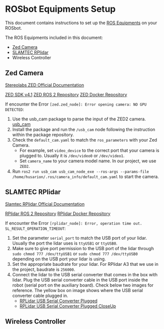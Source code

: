 # ROSbot Equipments Setup

This document contains instructions to set up the [ROS Equipments](https://husarion.com/tutorials/ros-equipment/) on your ROSbot.

The ROS Equipments included in this document:
- [Zed Camera](https://husarion.com/tutorials/ros-equipment/zed/)
- [SLAMTEC RPlidar](https://husarion.com/tutorials/ros-equipment/rplidar/)
- Wireless Controller

## Zed Camera
[Stereolabs ZED Official Documentation](https://www.stereolabs.com/docs/)

[ZED SDK v4.1](https://www.stereolabs.com/developers/release)
[ZED ROS 2 Repository](https://github.com/stereolabs/zed-ros2-wrapper)
[ZED Docker Repository](https://github.com/husarion/zed-docker)

If encounter the Error `[zed.zed_node]: Error opening camera: NO GPU DETECTED`:
1. Use the usb_cam package to parse the input of the ZED2 camera.
[usb_cam](https://github.com/ros-drivers/usb_cam)
2. Install the package and run the `/usb_cam` node following the instruction within the package repository.
3. Check the `default_cam.yaml` to match the `ros_parameters` with your Zed Camera. 
   - For example, set `video_device` to the correct port that your camera is plugged to. Usually it is `/dev/video0` or `/dev/video1`.
   - Set `camera_name` to your camera model name. In our project, we use `ZED2`.
4. Run `ros2 run usb_cam usb_cam_node_exe --ros-args --params-file /home/husarion/.ros/camera_info/default_cam.yaml` to start the camera.

## SLAMTEC RPlidar
[Slamtec RPlidar Official Documentation](https://www.slamtec.com/en/) 

[RPlidar ROS 2 Repository](https://github.com/Slamtec/rplidar_ros/tree/ros2/)
[RPlidar Docker Repository](https://github.com/husarion/rplidar-docker)

If encounter the Error `[rplidar_node]: Error, operation time out. SL_RESULT_OPERATION_TIMEOUT`:
1. Set the parameter `serial_port` to match the USB port of your lidar. Usually the port the lidar uses is `ttyUSB1` or `ttyUSB0`.
2. Make sure to give port permission to the USB port of the lidar through `sudo chmod 777 /dev/ttyUSB1` or `sudo chmod 777 /dev/ttyUSB0` depending on the USB port your lidar is using.
3. Set the appropriate baudrate for your lidar. For RPlidar A3 that we use in the project, baudrate is `256000`.
4. Connect the lidar to the USB serial converter that comes in the box with lidar. Plug the USB serial converter cable in the USB port inside the robot (serial port on the auxiliary board). Check below two images for reference. The yellow box on image shows where the USB serial converter cable plugged in.
   - [RPLidar USB Serial Converter Plugged](image/RPLidar%20USB%20Serial%20Converter%20Plugged.png)
   - [RPLidar USB Serial Converter Plugged CloseUp](image/RPLidar%20USB%20Serial%20Converter%20Plugged%20CloseUp.png)

## Wireless Controller


